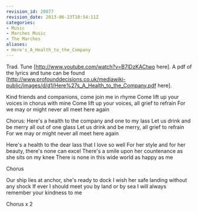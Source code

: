 ```yaml
---
revision_id: 20877
revision_date: 2013-06-23T10:54:11Z
categories:
- Music
- Marches Music
- The Marches
aliases:
- Here's_A_Health_to_the_Company
---
```


Trad. Tune [http://www.youtube.com/watch?v=B7lDzKACtwo here].
A pdf of the lyrics and tune can be found [http://www.profounddecisions.co.uk/mediawiki-public/images/d/d1/Here%27s_A_Health_to_the_Company.pdf here]. 


Kind friends and companions, come join me in rhyme
Come lift up your voices in chorus with mine
Come lift up your voices, all grief to refrain
For we may or might never all meet here again

Chorus:
Here's a health to the company and one to my lass
Let us drink and be merry all out of one glass
Let us drink and be merry, all grief to refrain
For we may or might never all meet here again

Here's a health to the dear lass that I love so well
For her style and for her beauty, there's none can excel
There's a smile upon her countenance as she sits on my knee
There is none in this wide world as happy as me

Chorus

Our ship lies at anchor, she's ready to dock
I wish her safe landing without any shock
If ever I should meet you by land or by sea
I will always remember your kindness to me

Chorus x 2




